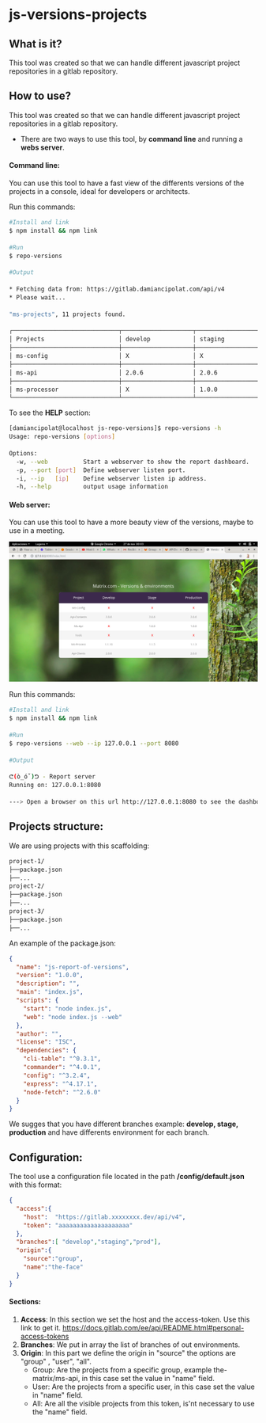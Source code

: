 # js-versions-projects

## What is it?
This tool was created so that we can handle different javascript project repositories in a gitlab repository.

## How to use?
This tool was created so that we can handle different javascript project repositories in a gitlab repository.

- There are two ways to use this tool, by **command line** and running a **webs server**.

#### Command line:
You can use this tool to have a fast view of the differents versions of the projects in a console, ideal for developers or architects.

Run this commands:
```sh
#Install and link 
$ npm install && npm link

#Run
$ repo-versions

#Output

* Fetching data from: https://gitlab.damiancipolat.com/api/v4
* Please wait... 

"ms-projects", 11 projects found.

┌──────────────────────────────┬────────────────────┬────────────────────┬────────────────────┐
│ Projects                     │ develop            │ staging            │ prod               │
├──────────────────────────────┼────────────────────┼────────────────────┼────────────────────┤
│ ms-config                    │ X                  │ X                  │ X                  │
├──────────────────────────────┼────────────────────┼────────────────────┼────────────────────┤
│ ms-api                       │ 2.0.6              │ 2.0.6              │ 2.0.6              │
├──────────────────────────────┼────────────────────┼────────────────────┼────────────────────┤
│ ms-processor                 │ X                  │ 1.0.0              │ 1.0.0              │
└──────────────────────────────┴────────────────────┴────────────────────┴────────────────────┘

```
To see the **HELP** section:

```sh
[damiancipolat@localhost js-repo-versions]$ repo-versions -h
Usage: repo-versions [options]

Options:
  -w, --web          Start a webserver to show the report dashboard.
  -p, --port [port]  Define webserver listen port.
  -i, --ip   [ip]    Define webserver listen ip address.
  -h, --help         output usage information
```


#### Web server:
You can use this tool to have a more beauty view of the versions, maybe to use in a meeting.

<img src="https://github.com/damiancipolat/js-repo-versions/blob/master/doc/web.png?raw=true" width="900px"/>

Run this commands:
```sh
#Install and link 
$ npm install && npm link

#Run
$ repo-versions --web --ip 127.0.0.1 --port 8080

#Output

ᕦ(ò_óˇ)ᕤ - Report server
Running on: 127.0.0.1:8080

---> Open a browser on this url http://127.0.0.1:8080 to see the dashboard.

```

## Projects structure:
We are using projects with this scaffolding:

```sh
project-1/
├──package.json
├──...
project-2/
├──package.json
├──...
project-3/
├──package.json
├──...

```

An example of the package.json:

```json
{
  "name": "js-report-of-versions",
  "version": "1.0.0",
  "description": "",
  "main": "index.js",
  "scripts": {
    "start": "node index.js",
    "web": "node index.js --web"
  },
  "author": "",
  "license": "ISC",
  "dependencies": {
    "cli-table": "^0.3.1",
    "commander": "^4.0.1",
    "config": "^3.2.4",
    "express": "^4.17.1",
    "node-fetch": "^2.6.0"
  }
}
```

We sugges that you have different branches example: **develop, stage, production** and have differents environment for each branch.

## Configuration:
The tool use a configuration file located in the path **/config/default.json** with this format:

```json
{
  "access":{
    "host":  "https://gitlab.xxxxxxxx.dev/api/v4",
    "token": "aaaaaaaaaaaaaaaaaaaa"
  },  
  "branches":[ "develop","staging","prod"],
  "origin":{
    "source":"group",
    "name":"the-face"
  }
}
```

#### Sections:

1. **Access**: In this section we set the host and the access-token. Use this link to get it. https://docs.gitlab.com/ee/api/README.html#personal-access-tokens
2. **Branches**: We put in array the list of branches of out environments.
3. **Origin**: In this part we define the origin in "source" the options are "group" , "user", "all".
    * Group: Are the projects from a specific group, example the-matrix/ms-api, in this case set the value in "name" field.
    * User: Are the projects from a specific user, in this case set the value in "name" field.
    * All: Are all the visible projects from this token, is'nt necessary to use the "name" field.   
